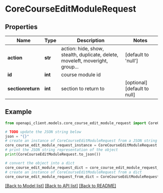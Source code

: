 # CoreCourseEditModuleRequest


## Properties

Name | Type | Description | Notes
------------ | ------------- | ------------- | -------------
**action** | **str** | action: hide, show, stealth, duplicate, delete, moveleft, moveright, group... | [default to 'null']
**id** | **int** | course module id | 
**sectionreturn** | **int** | section to return to | [optional] [default to null]

## Example

```python
from openapi_client.models.core_course_edit_module_request import CoreCourseEditModuleRequest

# TODO update the JSON string below
json = "{}"
# create an instance of CoreCourseEditModuleRequest from a JSON string
core_course_edit_module_request_instance = CoreCourseEditModuleRequest.from_json(json)
# print the JSON string representation of the object
print(CoreCourseEditModuleRequest.to_json())

# convert the object into a dict
core_course_edit_module_request_dict = core_course_edit_module_request_instance.to_dict()
# create an instance of CoreCourseEditModuleRequest from a dict
core_course_edit_module_request_from_dict = CoreCourseEditModuleRequest.from_dict(core_course_edit_module_request_dict)
```
[[Back to Model list]](../README.md#documentation-for-models) [[Back to API list]](../README.md#documentation-for-api-endpoints) [[Back to README]](../README.md)


